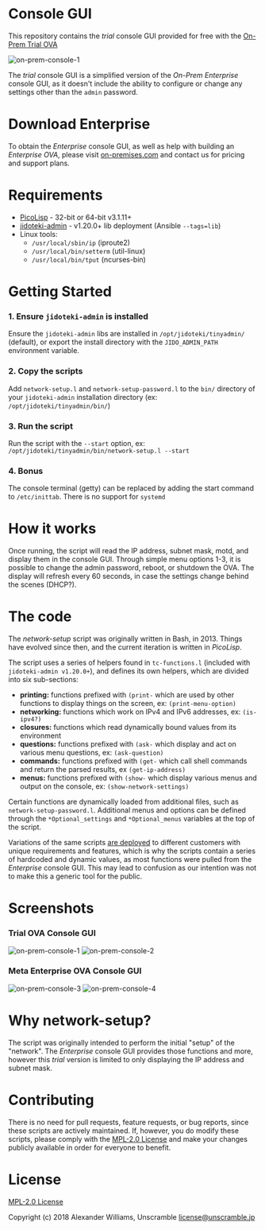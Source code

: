 # Console GUI

This repository contains the _trial_ console GUI provided for free with the [On-Prem Trial OVA](https://try.on-premises.com)

![on-prem-console-1](https://user-images.githubusercontent.com/153401/37281718-e1618d54-25e9-11e8-8bd3-8c478d8368a8.png)

The _trial_ console GUI is a simplified version of the _On-Prem Enterprise_ console GUI, as it doesn't include the ability to configure or change any settings other than the `admin` password.

# Download Enterprise

To obtain the _Enterprise_ console GUI, as well as help with building an _Enterprise OVA_, please visit [on-premises.com](https://on-premises.com) and contact us for pricing and support plans.

# Requirements

  * [PicoLisp](https://github.com/picolisp/picolisp.git) - 32-bit or 64-bit v3.1.11+
  * [jidoteki-admin](https://github.com/on-prem/jidoteki-admin.git) - v1.20.0+ lib deployment (Ansible `--tags=lib`)
  * Linux tools:
    * `/usr/local/sbin/ip` (iproute2)
    * `/usr/local/bin/setterm` (util-linux)
    * `/usr/local/bin/tput` (ncurses-bin)

# Getting Started

### 1. Ensure `jidoteki-admin` is installed

Ensure the `jidoteki-admin` libs are installed in `/opt/jidoteki/tinyadmin/` (default), or export the install directory with the `JIDO_ADMIN_PATH` environment variable.

### 2. Copy the scripts

Add `network-setup.l` and `network-setup-password.l` to the `bin/` directory of your `jidoteki-admin` installation directory (ex: `/opt/jidoteki/tinyadmin/bin/`)

### 3. Run the script

Run the script with the `--start` option, ex: `/opt/jidoteki/tinyadmin/bin/network-setup.l --start`

### 4. Bonus

The console terminal (getty) can be replaced by adding the start command to `/etc/inittab`. There is no support for `systemd`

# How it works

Once running, the script will read the IP address, subnet mask, motd, and display them in the console GUI. Through simple menu options 1-3, it is possible to change the admin password, reboot, or shutdown the OVA. The display will refresh every 60 seconds, in case the settings change behind the scenes (DHCP?).

# The code

The _network-setup_ script was originally written in Bash, in 2013. Things have evolved since then, and the current iteration is written in _PicoLisp_.

The script uses a series of helpers found in `tc-functions.l` (included with `jidoteki-admin v1.20.0+`), and defines its own helpers, which are divided into six sub-sections:

  * **printing:** functions prefixed with `(print-` which are used by other functions to display things on the screen, ex: `(print-menu-option)`
  * **networking:** functions which work on IPv4 and IPv6 addresses, ex: `(is-ipv4?)`
  * **closures:** functions which read dynamically bound values from its environment
  * **questions:** functions prefixed with `(ask-` which display and act on various menu questions, ex: `(ask-question)`
  * **commands:** functions prefixed with `(get-` which call shell commands and return the parsed results, ex `(get-ip-address)`
  * **menus:** functions prefixed with `(show-` which display various menus and output on the console, ex: `(show-network-settings)`

Certain functions are dynamically loaded from additional files, such as `network-setup-password.l`. Additional menus and options can be defined through the `*Optional_settings` and `*Optional_menus` variables at the top of the script.

Variations of the same scripts [are deployed](https://on-premises.com) to different customers with unique requirements and features, which is why the scripts contain a series of hardcoded and dynamic values, as most functions were pulled from the _Enterprise_ console GUI. This may lead to confusion as our intention was not to make this a generic tool for the public.

# Screenshots

### Trial OVA Console GUI

![on-prem-console-1](https://user-images.githubusercontent.com/153401/37281718-e1618d54-25e9-11e8-8bd3-8c478d8368a8.png) ![on-prem-console-2](https://user-images.githubusercontent.com/153401/37281721-e1b8ecfc-25e9-11e8-8cca-ba7ddb16eb79.png)

### Meta Enterprise OVA Console GUI

![on-prem-console-3](https://user-images.githubusercontent.com/153401/37281722-e2cadca4-25e9-11e8-8e48-323d92822463.png) ![on-prem-console-4](https://user-images.githubusercontent.com/153401/37281724-e32f5daa-25e9-11e8-9c62-9f58684e8d97.png)

# Why network-setup?

The script was originally intended to perform the initial "setup" of the "network". The _Enterprise_ console GUI provides those functions and more, however this _trial_ version is limited to only displaying the IP address and subnet mask.

# Contributing

There is no need for pull requests, feature requests, or bug reports, since these scripts are actively maintained. If, however, you do modify these scripts, please comply with the [MPL-2.0 License](LICENSE) and make your changes publicly available in order for everyone to benefit.

# License

[MPL-2.0 License](LICENSE)

Copyright (c) 2018 Alexander Williams, Unscramble <license@unscramble.jp>
